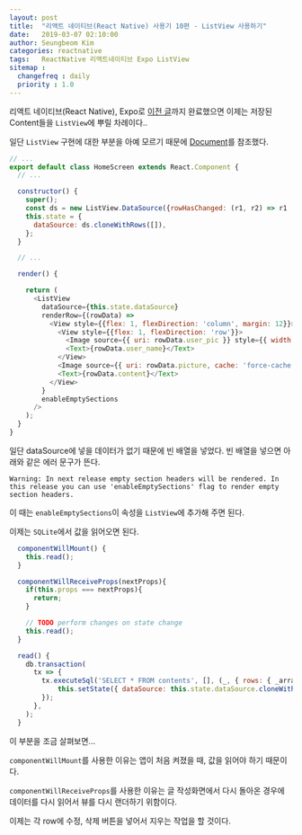 ```yaml
---
layout: post
title:  "리액트 네이티브(React Native) 사용기 10편 - ListView 사용하기"
date:   2019-03-07 02:10:00
author: Seungbeom Kim
categories: reactnative
tags:	ReactNative 리액트네이티브 Expo ListView
sitemap :
  changefreq : daily
  priority : 1.0
---
```


리액트 네이티브(React Native), Expo로 [이전 글](https://myksb1223.github.io/reactnative/2019/02/27/React-Native-09.html)까지 완료했으면 이제는 저장된 Content들을 `ListView`에 뿌릴 차례이다..

일단 `ListView` 구현에 대한 부분을 아예 모르기 때문에 [Document](https://docs.expo.io/versions/latest/react-native/listview/)를 참조했다.

```Javascript
// ...
export default class HomeScreen extends React.Component {
  // ...

  constructor() {
    super();
    const ds = new ListView.DataSource({rowHasChanged: (r1, r2) => r1 !== r2});
    this.state = {
      dataSource: ds.cloneWithRows([]),
    };
  }

  // ...

  render() {

    return (
      <ListView
        dataSource={this.state.dataSource}
        renderRow={(rowData) =>
          <View style={{flex: 1, flexDirection: 'column', margin: 12}}>
            <View style={{flex: 1, flexDirection: 'row'}}>
              <Image source={{ uri: rowData.user_pic }} style={{ width: 36, height: 36 }} />
              <Text>{rowData.user_name}</Text>
            </View>
            <Image source={{ uri: rowData.picture, cache: 'force-cache', }} style={{ flex: 1, height: 200 }} />
            <Text>{rowData.content}</Text>
          </View>
        }
        enableEmptySections
      />
    );
  }
}
```

일단 dataSource에 넣을 데이터가 없기 때문에 빈 배열을 넣었다. 빈 배열을 넣으면 아래와 같은 에러 문구가 뜬다.

    Warning: In next release empty section headers will be rendered. In this release you can use 'enableEmptySections' flag to render empty section headers.

이 때는 `enableEmptySections`이 속성을 `ListView`에 추가해 주면 된다.

이제는 `SQLite`에서 값을 읽어오면 된다.

```Javascript
  componentWillMount() {
    this.read();
  }

  componentWillReceiveProps(nextProps){
    if(this.props === nextProps){
      return;
    }

    // TODO perform changes on state change
    this.read();
  }

  read() {
    db.transaction(
      tx => {
        tx.executeSql('SELECT * FROM contents', [], (_, { rows: { _array } }) => {
            this.setState({ dataSource: this.state.dataSource.cloneWithRows(_array)})
        });
      },
    );
  }
```

이 부분을 조금 살펴보면...

`componentWillMount`를 사용한 이유는 앱이 처음 켜졌을 때, 값을 읽어야 하기 때문이다.

`componentWillReceiveProps`를 사용한 이유는 글 작성화면에서 다시 돌아온 경우에 데이터를 다시 읽어서 뷰를 다시 랜더하기 위함이다.

이제는 각 row에 수정, 삭제 버튼을 넣어서 지우는 작업을 할 것이다.
